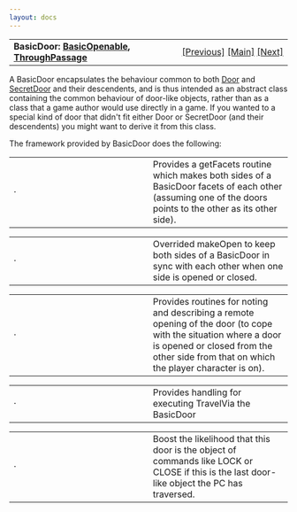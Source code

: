 ```yaml
---
layout: docs
---
```

<table width="100%" data-border="0" data-cellspacing="0"
data-cellpadding="3" data-bgcolor="#C0C0C0">
<colgroup>
<col style="width: 50%" />
<col style="width: 50%" />
</colgroup>
<tbody>
<tr>
<td style="text-align: left;"><strong>BasicDoor: <a
href="basicopenable.html">BasicOpenable</a>, <a
href="throughpassage.html">ThroughPassage</a><br />
</strong></td>
<td style="text-align: right;"><a href="door.html">[Previous]</a> <a
href="generalintroduction.html">[Main]</a> <a
href="notravelmessage.html">[Next]</a></td>
</tr>
</tbody>
</table>

  
A BasicDoor encapsulates the behaviour common to both [Door](door.html)
and [SecretDoor](secretdoor.html) and their descendents, and is thus
intended as an abstract class containing the common behaviour of
door-like objects, rather than as a class that a game author would use
directly in a game. If you wanted to a special kind of door that didn't
fit either Door or SecretDoor (and their descendents) you might want to
derive it from this class.  
  
The framework provided by BasicDoor does the following:  
  

<table data-border="0" data-cellpadding="0" data-cellspacing="0">
<colgroup>
<col style="width: 50%" />
<col style="width: 50%" />
</colgroup>
<tbody>
<tr data-valign="top">
<td width="14">·</td>
<td>Provides a getFacets routine which makes both sides of a BasicDoor
facets of each other (assuming one of the doors points to the other as
its other side).  <br />
</td>
</tr>
</tbody>
</table>

<table data-border="0" data-cellpadding="0" data-cellspacing="0">
<colgroup>
<col style="width: 50%" />
<col style="width: 50%" />
</colgroup>
<tbody>
<tr data-valign="top">
<td width="14">·</td>
<td>Overrided makeOpen to keep both sides of a BasicDoor in sync with
each other when one side is opened or closed.  <br />
</td>
</tr>
</tbody>
</table>

<table data-border="0" data-cellpadding="0" data-cellspacing="0">
<colgroup>
<col style="width: 50%" />
<col style="width: 50%" />
</colgroup>
<tbody>
<tr data-valign="top">
<td width="14">·</td>
<td>Provides routines for noting and describing a remote opening of the
door (to cope with the situation where a door is opened or closed from
the other side from that on which the player character is on).  <br />
</td>
</tr>
</tbody>
</table>

<table data-border="0" data-cellpadding="0" data-cellspacing="0">
<colgroup>
<col style="width: 50%" />
<col style="width: 50%" />
</colgroup>
<tbody>
<tr data-valign="top">
<td width="14">·</td>
<td>Provides handling for executing TravelVia the BasicDoor  <br />
</td>
</tr>
</tbody>
</table>

<table data-border="0" data-cellpadding="0" data-cellspacing="0">
<colgroup>
<col style="width: 50%" />
<col style="width: 50%" />
</colgroup>
<tbody>
<tr data-valign="top">
<td width="14">·</td>
<td>Boost the likelihood that this door is the object of commands like
LOCK or CLOSE if this is the last door-like object the PC has traversed.
 <br />
</td>
</tr>
</tbody>
</table>



  
